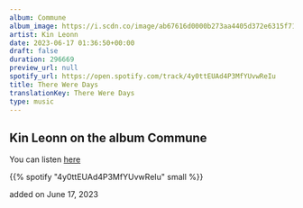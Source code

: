 ```yaml
---
album: Commune
album_image: https://i.scdn.co/image/ab67616d0000b273aa4405d372e6315f71942b05
artist: Kin Leonn
date: 2023-06-17 01:36:50+00:00
draft: false
duration: 296669
preview_url: null
spotify_url: https://open.spotify.com/track/4y0ttEUAd4P3MfYUvwReIu
title: There Were Days
translationKey: There Were Days
type: music
---
```


## Kin Leonn on the album Commune

You can listen [here](https://open.spotify.com/track/4y0ttEUAd4P3MfYUvwReIu)

{{% spotify "4y0ttEUAd4P3MfYUvwReIu" small %}}

added on June 17, 2023